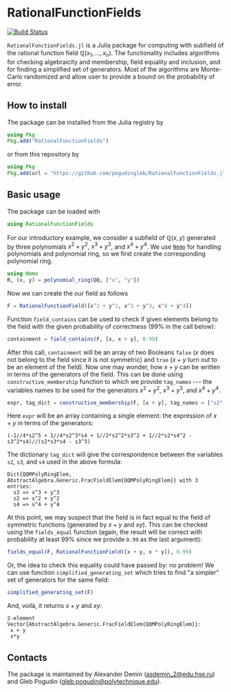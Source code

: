 # RationalFunctionFields

[![Build Status](https://github.com/pogudingleb/RationalFunctionFields.jl/actions/workflows/CI.yml/badge.svg?branch=main)](https://github.com/pogudingleb/RationalFunctionFields.jl/actions/workflows/CI.yml?query=branch%3Amain)

`RationalFunctionFields.jl` is a Julia package for computing with subfield of the rational function field $\mathbb{Q}(x_1, \ldots, x_n)$.
The functionality includes algorithms for checking algebraicity and membership, field equality and inclusion, and for finding a simplified set of generators.
Most of the algorithms are Monte-Carlo randomized and allow user to provide a bound on the probability of error.

## How to install

The package can be installed from the Julia registry by
```julia
using Pkg
Pkg.add("RationalFunctionFields")
```
or from this repository by

```julia
using Pkg
Pkg.add(url = "https://github.com/pogudingleb/RationalFunctionFields.jl.git")
```

## Basic usage

The package can be loaded with 
```julia
using RationalFunctionFields
```

For our introductory example, we consider a subfield of $\mathbb{Q}(x, y)$ generated by three polynomials $x^2 + y^2$, $x^3 + y^3$, and $x^4 + y^4$.
We use [`Nemo`](https://github.com/Nemocas/Nemo.jl) for handling polynomials and polynomial ring, so we first create the corresponding polynomial ring.

```julia
using Nemo
R, (x, y) = polynomial_ring(QQ, ["x", "y"])
```

Now we can create the our field as follows

```julia
F = RationalFunctionField([x^2 + y^2, x^3 + y^3, x^4 + y^4])
```

Function `field_contains` can be used to check if given elements belong to the field with the given probability of correctness (99% in the call below):

```julia
containment = field_contains(F, [x, x + y], 0.99)
```

After this call, `containment` will be an array of two Booleans `false` ($x$ does not belong to the field since it is not symmetric) and `true` ($x + y$ turn out to be an element of the field).
Now one may wonder, how $x + y$ can be written in terms of the generators of the field. 
This can be done using `constructive_membership` function to which we provide `tag_names` --- the variables names to be used for the generators $x^2 + y^2$, $x^3 + y^3$, and $x^4 + y^4$.

```julia
expr, tag_dict = constructive_membership(F, [x + y], tag_names = ["s2", "s3", "s4"])
```

Here `expr` will be an array containing a single element: the expression of $x + y$ in terms of the generators:

```
(-1//4*s2^5 + 1//4*s2^3*s4 + 1//2*s2^2*s3^2 + 1//2*s2*s4^2 - s3^2*s4)//(s2*s3*s4 - s3^3)
```

The dictionary `tag_dict` will give the correspondence between the variables `s2`, `s3`, and `s4` used in the above formula:

```
Dict{QQMPolyRingElem, AbstractAlgebra.Generic.FracFieldElem{QQMPolyRingElem}} with 3 entries:
  s3 => x^3 + y^3
  s2 => x^2 + y^2
  s4 => x^4 + y^4
```

At this point, we may suspect that the field is in fact equal to the field of symmetric functions (generated by $x + y$ and $xy$). 
This can be checked using the `fields_equal` function (again, the result will be correct with probability at least 99% since we provide `0.99` as the last argument):

```julia
fields_equal(F, RationalFunctionField([x + y, x * y]), 0.99)
```

Or, the idea to check this equality could have passed by: no problem! We can use function `simplified_generating_set` which tries to find "a simpler" set of generators for the same field:

```julia
simplified_generating_set(F)
```

And, voilà, it returns $x + y$ and $xy$:

```
2-element Vector{AbstractAlgebra.Generic.FracFieldElem{QQMPolyRingElem}}:
 x + y
 x*y
```

## Contacts

The package is maintained by Alexander Demin ([asdemin_2@edu.hse.ru](asdemin_2@edu.hse.ru)) and Gleb Pogudin ([gleb.pogudin@polytechnique.edu](mailto:gleb.pogudin@polytechnique.edu)).
